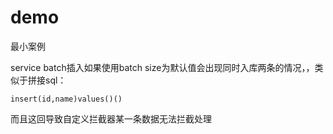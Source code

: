# demo
最小案例

service batch插入如果使用batch size为默认值会出现同时入库两条的情况，，类似于拼接sql：
```
insert(id,name)values()()
```
而且这回导致自定义拦截器某一条数据无法拦截处理

